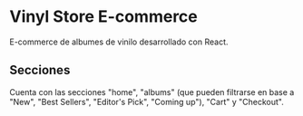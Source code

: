 # Vinyl Store E-commerce

E-commerce de albumes de vinilo desarrollado con React.

## Secciones

Cuenta con las secciones "home", "albums" (que pueden filtrarse en base a "New", "Best Sellers", "Editor's Pick", "Coming up"), "Cart" y "Checkout".

